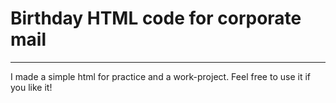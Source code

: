 # Birthday HTML code for corporate mail
---
I made a simple html for practice and a work-project. Feel free to use it if you like it!
